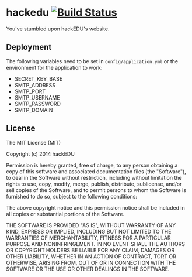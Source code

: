 # hackedu [![Build Status](https://drone.io/github.com/hackedu/hackedu/status.png)](https://drone.io/github.com/hackedu/hackedu/latest)

You've stumbled upon hackEDU's website.

## Deployment

The following variables need to be set in `config/application.yml` or the
environment for the application to work:

* SECRET_KEY_BASE
* SMTP_ADDRESS
* SMTP_PORT
* SMTP_USERNAME
* SMTP_PASSWORD
* SMTP_DOMAIN

## License

The MIT License (MIT)

Copyright (c) 2014 hackEDU

Permission is hereby granted, free of charge, to any person obtaining a copy
of this software and associated documentation files (the "Software"), to deal
in the Software without restriction, including without limitation the rights
to use, copy, modify, merge, publish, distribute, sublicense, and/or sell
copies of the Software, and to permit persons to whom the Software is
furnished to do so, subject to the following conditions:

The above copyright notice and this permission notice shall be included in all
copies or substantial portions of the Software.

THE SOFTWARE IS PROVIDED "AS IS", WITHOUT WARRANTY OF ANY KIND, EXPRESS OR
IMPLIED, INCLUDING BUT NOT LIMITED TO THE WARRANTIES OF MERCHANTABILITY,
FITNESS FOR A PARTICULAR PURPOSE AND NONINFRINGEMENT. IN NO EVENT SHALL THE
AUTHORS OR COPYRIGHT HOLDERS BE LIABLE FOR ANY CLAIM, DAMAGES OR OTHER
LIABILITY, WHETHER IN AN ACTION OF CONTRACT, TORT OR OTHERWISE, ARISING FROM,
OUT OF OR IN CONNECTION WITH THE SOFTWARE OR THE USE OR OTHER DEALINGS IN THE
SOFTWARE.

